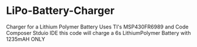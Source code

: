 # LiPo-Battery-Charger
Charger for a Lithium Polymer Battery
Uses TI's MSP430FR6989 and Code Composer Stduio IDE
this code will charge a 6s LithiumPolymer Battery with 1235mAH ONLY
